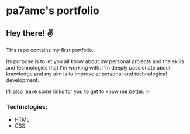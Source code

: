 # pa7amc's portfolio
## Hey there! :v:
This repo contains my first portfolio. 

Its purpose is to let you all know about my personal projects and the skills and technologies that I'm working with. I'm deeply passionate about knowledge and my aim is to improve at personal and technological development.  

I'll also leave some links for you to get to know me better. :sparkles:

### Technologies:
- HTML 
- CSS

